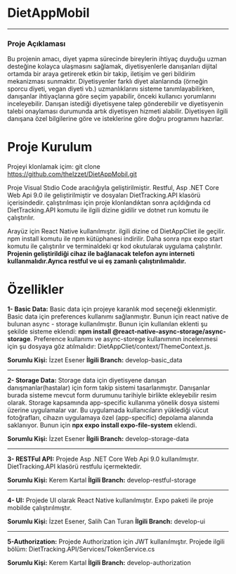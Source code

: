 # DietAppMobil

---
### Proje Açıklaması
Bu projenin amacı, diyet yapma sürecinde bireylerin ihtiyaç duyduğu uzman desteğine kolayca 
ulaşmasını sağlamak, diyetisyenlerle danışanları dijital ortamda bir araya getirerek etkin bir takip, 
iletişim ve geri bildirim mekanizması sunmaktır. Diyetisyenler farklı diyet alanlarında (örneğin sporcu 
diyeti, vegan diyeti vb.) uzmanlıklarını sisteme tanımlayabilirken, danışanlar ihtiyaçlarına göre seçim 
yapabilir, önceki kullanıcı yorumlarını inceleyebilir. Danışan istediği diyetisyene talep gönderebilir ve diyetisyenin talebi onaylaması durumunda artık diyetisyen hizmeti alabilir. Diyetisyen ilgili danışana özel bilgilerine göre ve isteklerine göre doğru programını hazırlar.

# Proje Kurulum
Projeyi klonlamak içim: git clone https://github.com/theIzzet/DietAppMobil.git

Proje Visual Stıdio Code aracılığıyla geliştirilmiştir.
Restful, Asp .NET Core Web Api 9.0 ile geliştirilmiştir ve dosyaları DietTracking.API klasörü içerisindedir. çalıştırılması için proje klonlandıktan sonra açıldığında cd DietTracking.API komutu ile ilgili dizine gidilir ve dotnet run komutu ile çalıştırılır.

Arayüz için React Native kullanılmıştır. ilgili dizine cd DietAppCliet ile geçilir. npm install komutu ile npm kütüphanesi indirilir. Daha sonra npx expo start komutu ile çalıştırılır ve terminaldeki qr kod okutularak uygulama çalıştırılır. **Projenin geliştirildiği cihaz ile bağlanacak telefon aynı interneti kullanmalıdır.Ayrıca restful ve ui eş zamanlı çalıştırılımalıdır.**

# Özellikler

**1- Basic Data:** Basic data için projeye karanlık mod seçeneği eklenmiştir. Basic data için preferences kullanımı sağlanmıştır. Bunun için react native de bulunan async - storage kullanılmıştır. Bunun için kullanılan eklenti şu şekilde sisteme eklendi: **npm install @react-native-async-storage/async-storage**. 
Preference kullanımı ve async-storege kullanımının incelenmesi için şu dosyaya göz atılmalıdır: DietAppCliet/context/ThemeContext.js.


**Sorumlu Kişi:** İzzet Esener
**İlgili Branch:** develop-basic_data

---

**2- Storage Data:** Storage data için diyetisyene danışan danışmanlar(hastalar) için form takip sistemi tasarlanmıştır. Danışanlar burada sisteme mevcut form durumunu tarihiyle birlikte ekleyebilir resim olarak. Storage kapsamında app-specific  kullanıma yönelik dosya sistemi üzerine uygulamalar var. Bu uygulamada kullanıcıların yüklediği vücut fotoğrafları, cihazın uygulamaya özel (app-specific) depolama alanında saklanıyor. Bunun için **npx expo install expo-file-system** eklendi. 

**Sorumlu Kişi:** İzzet Esener
**İlgili Branch:** develop-storage-data

---

**3- RESTFul API:** Projede Asp .NET Core Web Api 9.0 kullanılmıştır. DietTracking.API klasörü restfulu içermektedir. 

**Sorumlu Kişi:** Kerem Kartal
**İlgili Branch:** develop-restful-storage

---

**4- UI:** Projede UI olarak React Native kullanılmıştır. Expo paketi ile proje mobilde çalıştırılmıştır.

**Sorumlu Kişi:** İzzet Esener, Salih Can Turan
**İlgili Branch:** develop-ui

---

**5-Authorization:** Projede Authorization için JWT kullanılmıştır. Projede ilgili bölüm: DietTracking.API/Services/TokenService.cs 

**Sorumlu Kişi:** Kerem Kartal
**İlgili Branch:** develop-authorization








